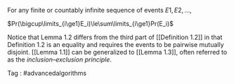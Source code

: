 For any finite or countably infinite sequence of events $E1, E2, . . . ,$

$Pr(\bigcup\limits_{i\ge1}E_i)\le\sum\limits_{i\ge1}Pr(E_i)$ 

Notice that Lemma 1.2 differs from the third part of [[Definition 1.2]] in that Definition 1.2 is an equality and requires the events to be pairwise mutually disjoint. [[Lemma 1.1]] can be generalized to [[Lemma 1.3]], often referred to as the *inclusion–exclusion principle*.


Tag : #advancedalgorithms